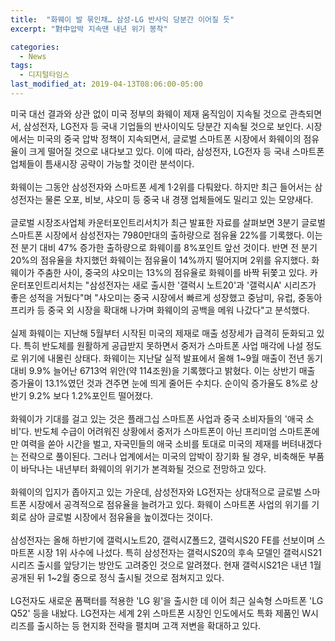 ```yaml
---
title:  "화웨이 발 묶인채… 삼성-LG 반사익 당분간 이어질 듯"
excerpt: "對中압박 지속땐 내년 위기 봉착"

categories:
  - News
tags:
  - 디지털타임스
last_modified_at: 2019-04-13T08:06:00-05:00
---
```


미국 대선 결과와 상관 없이 미국 정부의 화웨이 제재 움직임이 지속될 것으로 관측되면서, 삼성전자, LG전자 등 국내 기업들의 반사이익도 당분간 지속될 것으로 보인다. 시장에서는 미국의 중국 압박 정책이 지속되면서, 글로벌 스마트폰 시장에서 화웨이의 점유율이 크게 떨어질 것으로 내다보고 있다. 이에 따라, 삼성전자, LG전자 등 국내 스마트폰 업체들이 틈새시장 공략이 가능할 것이란 분석이다.
<br>
<br>
화웨이는 그동안 삼성전자와 스마트폰 세계 1·2위를 다퉈왔다. 하지만 최근 들어서는 삼성전자는 물론 오포, 비보, 샤오미 등 중국 내 경쟁 업체들에도 밀리고 있는 모양새다.
<br>
<br>
글로벌 시장조사업체 카운터포인트리서치가 최근 발표한 자료를 살펴보면 3분기 글로벌 스마트폰 시장에서 삼성전자는 7980만대의 출하량으로 점유율 22%를 기록했다. 이는 전 분기 대비 47% 증가한 출하량으로 화웨이를 8%포인트 앞선 것이다. 반면 전 분기 20%의 점유율을 차지했던 화웨이는 점유율이 14%까지 떨어지며 2위를 유지했다. 화웨이가 주춤한 사이, 중국의 샤오미는 13%의 점유율로 화웨이를 바짝 뒤쫓고 있다. 카운터포인트리서치는 "삼성전자는 새로 출시한 '갤럭시 노트20'과 '갤럭시A' 시리즈가 좋은 성적을 거뒀다"며 "샤오미는 중국 시장에서 빠르게 성장했고 중남미, 유럽, 중동아프리카 등 중국 외 시장을 확대해 나가며 화웨이의 공백을 메워 나갔다"고 분석했다.
<br>
<br>
실제 화웨이는 지난해 5월부터 시작된 미국의 제재로 매출 성장세가 급격히 둔화되고 있다. 특히 반도체를 원활하게 공급받지 못하면서 중저가 스마트폰 사업 매각에 나설 정도로 위기에 내몰린 상태다. 화웨이는 지난달 실적 발표에서 올해 1~9월 매출이 전년 동기 대비 9.9% 늘어난 6713억 위안(약 114조원)을 기록했다고 밝혔다. 이는 상반기 매출 증가율이 13.1%였던 것과 견주면 눈에 띄게 줄어든 수치다. 순이익 증가율도 8%로 상반기 9.2% 보다 1.2%포인트 떨어졌다.
<br>
<br>
화웨이가 기대를 걸고 있는 것은 플래그십 스마트폰 사업과 중국 소비자들의 '애국 소비'다. 반도체 수급이 어려워진 상황에서 중저가 스마트폰이 아닌 프리미엄 스마트폰에만 여력을 쏟아 시간을 벌고, 자국민들의 애국 소비를 토대로 미국의 제재를 버텨내겠다는 전략으로 풀이된다. 그러나 업계에서는 미국의 압박이 장기화 될 경우, 비축해둔 부품이 바닥나는 내년부터 화웨이의 위기가 본격화될 것으로 전망하고 있다.
<br>
<br>
화웨이의 입지가 좁아지고 있는 가운데, 삼성전자와 LG전자는 상대적으로 글로벌 스마트폰 시장에서 공격적으로 점유율을 늘려가고 있다. 화웨이 스마트폰 사업의 위기를 기회로 삼아 글로벌 시장에서 점유율을 높이겠다는 것이다.
<br>
<br>
삼성전자는 올해 하반기에 갤럭시노트20, 갤럭시Z폴드2, 갤럭시S20 FE를 선보이며 스마트폰 시장 1위 사수에 나섰다. 특히 삼성전자는 갤럭시S20의 후속 모델인 갤럭시S21 시리즈 출시를 앞당기는 방안도 고려중인 것으로 알려졌다. 현재 갤럭시S21은 내년 1월 공개된 뒤 1~2월 중으로 정식 출시될 것으로 점쳐지고 있다.
<br>
<br>
LG전자도 새로운 폼팩터를 적용한 'LG 윙'을 출시한 데 이어 최근 실속형 스마트폰 'LG Q52' 등을 내놨다. LG전자는 세계 2위 스마트폰 시장인 인도에서도 특화 제품인 W시리즈를 출시하는 등 현지화 전략을 펼치며 고객 저변을 확대하고 있다.
<br>
<br>